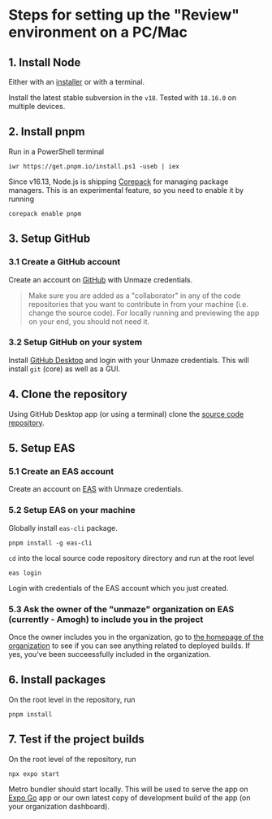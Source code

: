 # Steps for setting up the "Review" environment on a PC/Mac

## 1. Install Node

Either with an [installer](https://nodejs.org/en/download) or with a terminal.

Install the latest stable subversion in the `v18`. Tested with `18.16.0` on multiple devices.

## 2. Install pnpm

Run in a PowerShell terminal

```
iwr https://get.pnpm.io/install.ps1 -useb | iex
```

Since v16.13, Node.js is shipping [Corepack](https://nodejs.org/api/corepack.html) for managing package managers. This is an experimental feature, so you need to enable it by running

```
corepack enable pnpm
```

## 3. Setup GitHub

### 3.1 Create a GitHub account

Create an account on [GitHub](https://github.com) with Unmaze credentials.

> Make sure you are added as a "collaborator" in any of the code repositories that you want to contribute in from your machine (i.e. change the source code). For locally running and previewing the app on your end, you should not need it.

### 3.2 Setup GitHub on your system

Install [GitHub Desktop](https://desktop.github.com/) and login with your Unmaze credentials. This will install `git` (core) as well as a GUI.

## 4. Clone the repository

Using GitHub Desktop app (or using a terminal) clone the [source code repository](https://github.com/PaashiTech/reactor).

## 5. Setup EAS

### 5.1 Create an EAS account

Create an account on [EAS](https://expo.dev/eas) with Unmaze credentials.

### 5.2 Setup EAS on your machine

Globally install `eas-cli` package.

```
pnpm install -g eas-cli
```

`cd` into the local source code repository directory and run at the root level

```
eas login
```

Login with credentials of the EAS account which you just created.

### 5.3 Ask the owner of the "unmaze" organization on EAS (currently - Amogh) to include you in the project

Once the owner includes you in the organization, go to [the homepage of the organization](https://expo.dev/accounts/unmaze) to see if you can see anything related to deployed builds. If yes, you've been succeessfully included in the organization.

## 6. Install packages

On the root level in the repository, run

```
pnpm install
```

## 7. Test if the project builds

On the root level of the repository, run

```
npx expo start
```

Metro bundler should start locally. This will be used to serve the app on [Expo Go](https://expo.dev/expo-go) app or our own latest copy of development build of the app (on your organization dashboard).
